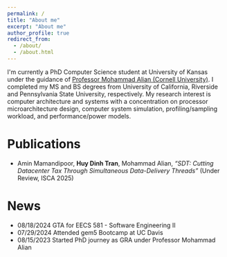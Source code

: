 ```yaml
---
permalink: /
title: "About me"
excerpt: "About me"
author_profile: true
redirect_from: 
  - /about/
  - /about.html
---
```


I'm currently a PhD Computer Science student at University of Kansas under the guidance of [Professor Mohammad Alian (Cornell University)](https://alian.csl.cornell.edu/). I completed my MS and BS degrees from University of California, Riverside and Pennsylvania State University, respectively. My research interest is computer architecture and systems with a concentration on processor microarchitecture design, computer system simulation, profiling/sampling workload, and performance/power models. 

Publications 
======
* Amin Mamandipoor, **Huy Dinh Tran**, Mohammad Alian, *“SDT: Cutting Datacenter Tax Through Simultaneous Data-Delivery Threads”* (Under Review, ISCA 2025)
<!-- * Amin Mamandipoor, **Huy Dinh Tran**, Mohammad Alian, *“Simultaneous Multithreading in gem5 Full System Simulation”* (In Preparation) -->


News
======
* 08/18/2024 GTA for EECS 581 - Software Engineering II
* 07/29/2024 Attended gem5 Bootcamp at UC Davis
* 08/15/2023 Started PhD journey as GRA under Professor Mohammad Alian 